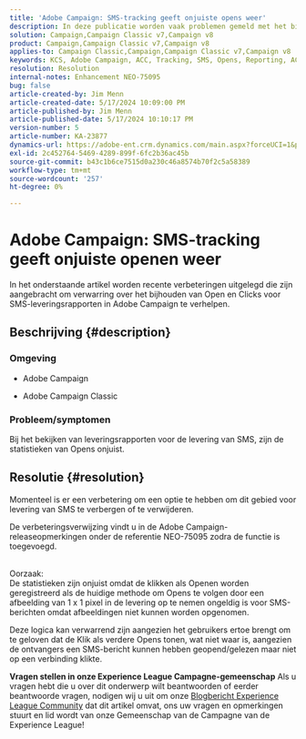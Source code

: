 ```yaml
---
title: 'Adobe Campaign: SMS-tracking geeft onjuiste opens weer'
description: In deze publicatie worden vaak problemen gemeld met het bijhouden van SMS-berichten, met name onjuiste opensites in de leveringsrapportage.
solution: Campaign,Campaign Classic v7,Campaign v8
product: Campaign,Campaign Classic v7,Campaign v8
applies-to: Campaign Classic,Campaign,Campaign Classic v7,Campaign v8
keywords: KCS, Adobe Campaign, ACC, Tracking, SMS, Opens, Reporting, AC, Adobe Campaign Classic, Veelgestelde vragen
resolution: Resolution
internal-notes: Enhancement NEO-75095
bug: false
article-created-by: Jim Menn
article-created-date: 5/17/2024 10:09:00 PM
article-published-by: Jim Menn
article-published-date: 5/17/2024 10:10:17 PM
version-number: 5
article-number: KA-23877
dynamics-url: https://adobe-ent.crm.dynamics.com/main.aspx?forceUCI=1&pagetype=entityrecord&etn=knowledgearticle&id=331bab0d-9a14-ef11-9f8a-6045bd006268
exl-id: 2c452764-5469-4289-899f-6fc2b36ac45b
source-git-commit: b43c1b6ce7515d0a230c46a8574b70f2c5a58389
workflow-type: tm+mt
source-wordcount: '257'
ht-degree: 0%

---
```


# Adobe Campaign: SMS-tracking geeft onjuiste openen weer


In het onderstaande artikel worden recente verbeteringen uitgelegd die zijn aangebracht om verwarring over het bijhouden van Open en Clicks voor SMS-leveringsrapporten in Adobe Campaign te verhelpen.

## Beschrijving {#description}


### Omgeving

- Adobe Campaign


- Adobe Campaign Classic




### Probleem/symptomen

Bij het bekijken van leveringsrapporten voor de levering van SMS, zijn de statistieken van Opens onjuist.


## Resolutie {#resolution}


Momenteel is er een verbetering om een optie te hebben om dit gebied voor levering van SMS te verbergen of te verwijderen.

De verbeteringsverwijzing vindt u in de Adobe Campaign-releaseopmerkingen onder de referentie NEO-75095 zodra de functie is toegevoegd.


<br>Oorzaak:<br>
De statistieken zijn onjuist omdat de klikken als Openen worden geregistreerd als de huidige methode om Opens te volgen door een afbeelding van 1 x 1 pixel in de levering op te nemen ongeldig is voor SMS-berichten omdat afbeeldingen niet kunnen worden opgenomen.

Deze logica kan verwarrend zijn aangezien het gebruikers ertoe brengt om te geloven dat de Klik als verdere Opens tonen, wat niet waar is, aangezien de ontvangers een SMS-bericht kunnen hebben geopend/gelezen maar niet op een verbinding klikte.




<b>Vragen stellen in onze Experience League Campagne-gemeenschap</b>
Als u vragen hebt die u over dit onderwerp wilt beantwoorden of eerder beantwoorde vragen, nodigen wij u uit om onze [Blogbericht Experience League Community](https://experienceleaguecommunities.adobe.com/t5/adobe-campaign-classic-blogs/introducing-top-kcs-articles-curated-for-your-troubleshooting/bc-p/672426#M132 "Koppeling volgen") dat dit artikel omvat, ons uw vragen en opmerkingen stuurt en lid wordt van onze Gemeenschap van de Campagne van de Experience League!
